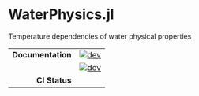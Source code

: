 # WaterPhysics.jl
Temperature dependencies of water physical properties

|                   |                                      |
|------------------:|:-------------------------------------|
| **Documentation** | [![dev][docs-dev-img]][docs-dev-url] |
|                   | [![dev][docs-rel-img]][docs-rel-url] |
| **CI Status**     |                                      |

[docs-dev-img]: https://img.shields.io/badge/docs-dev-blue.svg
[docs-dev-url]: https://Yujie-W.github.io/WaterPhysics.jl/dev/

[docs-rel-img]: https://img.shields.io/badge/docs-stable-blue.svg
[docs-rel-url]: https://Yujie-W.github.io/WaterPhysics.jl/release-0.0.2/
